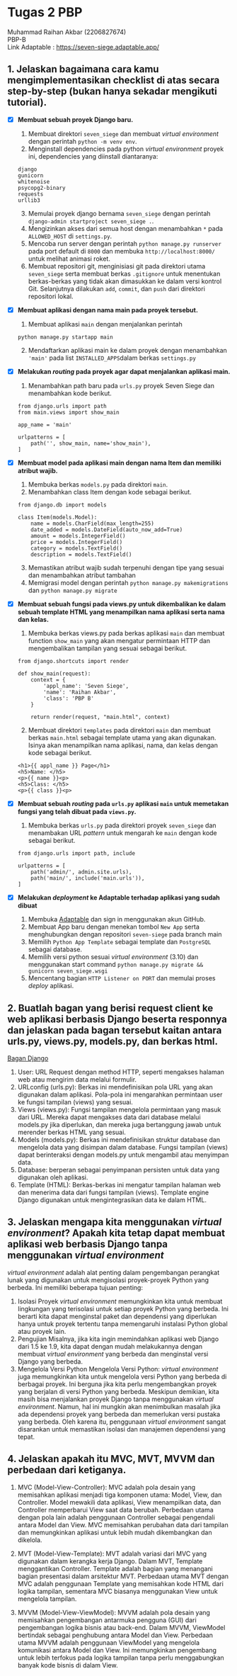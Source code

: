 # Tugas 2 PBP
Muhammad Raihan Akbar (2206827674) \
PBP-B \
Link Adaptable : https://seven-siege.adaptable.app/

## 1. Jelaskan bagaimana cara kamu mengimplementasikan checklist di atas secara step-by-step (bukan hanya sekadar mengikuti tutorial).
- [x] **Membuat sebuah proyek Django baru.**
    1. Membuat direktori `seven_siege` dan membuat *virtual environment* dengan perintah `python -m venv env`.
    2. Menginstall dependencies pada python *virtual environment* proyek ini, dependencies yang diinstall diantaranya:
    ```
    django
    gunicorn
    whitenoise
    psycopg2-binary
    requests
    urllib3
    ```
    3. Memulai proyek django bernama `seven_siege` dengan perintah `django-admin startproject seven_siege .`.
    4. Mengizinkan akses dari semua host dengan menambahkan `*` pada `ALLOWED_HOST` di `settings.py`.
    5. Mencoba run server dengan perintah `python manage.py runserver` pada port default di `8000` dan membuka `http://localhost:8000/` untuk melihat animasi roket.
    6. Membuat repositori git, menginisiasi git pada direktori utama `seven_siege` serta membuat berkas `.gitignore` untuk menentukan berkas-berkas yang tidak akan dimasukkan ke dalam versi kontrol Git. Selanjutnya dilakukan `add`, `commit`, dan `push` dari direktori repositori lokal.

- [x] **Membuat aplikasi dengan nama main pada proyek tersebut.**
    1. Membuat aplikasi `main` dengan menjalankan perintah
    ```
    python manage.py startapp main
    ```
    2. Mendaftarkan aplikasi main ke dalam proyek dengan menambahkan `'main'` pada list `INSTALLED_APPS`dalam berkas `settings.py`

- [x] **Melakukan *routing* pada proyek agar dapat menjalankan aplikasi main.**
    1. Menambahkan path baru pada `urls.py` proyek Seven Siege dan menambahkan kode berikut.
    ```
    from django.urls import path
    from main.views import show_main

    app_name = 'main'

    urlpatterns = [
        path('', show_main, name='show_main'),
    ]
    ```
- [x] **Membuat model pada aplikasi main dengan nama Item dan memiliki atribut wajib.**
    1. Membuka berkas `models.py` pada direktori `main`.
    2. Menambahkan class Item dengan kode sebagai berikut.
    ```
    from django.db import models

    class Item(models.Model):
        name = models.CharField(max_length=255)
        date_added = models.DateField(auto_now_add=True)
        amount = models.IntegerField()
        price = models.IntegerField()
        category = models.TextField()
        description = models.TextField()
    ```
    3. Memastikan atribut wajib sudah terpenuhi dengan tipe yang sesuai dan menambahkan atribut tambahan
    4. Memigrasi model dengan perintah `python manage.py makemigrations` dan `python manage.py migrate`

- [x] **Membuat sebuah fungsi pada views.py untuk dikembalikan ke dalam sebuah template HTML yang menampilkan nama aplikasi serta nama dan kelas.**
    1. Membuka berkas views.py pada berkas aplikasi `main` dan membuat function `show_main` yang akan mengatur permintaan HTTP dan mengembalikan tampilan yang sesuai sebagai berikut.
    ```
    from django.shortcuts import render

    def show_main(request):
        context = {
            'appl_name': 'Seven Siege',
            'name': 'Raihan Akbar',
            'class': 'PBP B'
        }

        return render(request, "main.html", context)
    ```
    2. Membuat direktori `templates` pada direktori `main` dan membuat berkas `main.html` sebagai template utama yang akan digunakan. Isinya akan menampilkan nama aplikasi, nama, dan kelas dengan kode sebagai berikut.
    ```
    <h1>{{ appl_name }} Page</h1>
    <h5>Name: </h5>
    <p>{{ name }}<p>
    <h5>Class: </h5>
    <p>{{ class }}<p>
    ```
- [x] **Membuat sebuah *routing* pada `urls.py` aplikasi `main` untuk memetakan fungsi yang telah dibuat pada `views.py`.**
    1. Membuka berkas `urls.py` pada direktori proyek `seven_siege` dan menambakan URL *pattern* untuk mengarah ke `main` dengan kode sebagai berikut.
    ```
    from django.urls import path, include

    urlpatterns = [
        path('admin/', admin.site.urls),
        path('main/', include('main.urls')),
    ]
    ```
- [x] **Melakukan *deployment* ke Adaptable terhadap aplikasi yang sudah dibuat**
    1. Membuka [Adaptable](https://adaptable.io/) dan sign in menggunakan akun GitHub.
    2. Membuat App baru dengan menekan tombol `New App` serta menghubungkan dengan repositori `seven-siege` pada branch main
    3. Memilih `Python App Template` sebagai template dan `PostgreSQL` sebagai database.
    4. Memilih versi python sesuai *virtual environment* (3.10) dan menggunakan start command `python manage.py migrate && gunicorn seven_siege.wsgi`
    5. Mencentang bagian `HTTP Listener on PORT` dan memulai proses *deploy* aplikasi.

## 2. Buatlah bagan yang berisi request client ke web aplikasi berbasis Django beserta responnya dan jelaskan pada bagan tersebut kaitan antara urls.py, views.py, models.py, dan berkas html.
[Bagan Django](https://cdn.discordapp.com/attachments/1054028087551078452/1151125519421681745/image.png)
1. User: URL Request dengan method HTTP, seperti mengakses halaman web atau mengirim data melalui formulir.
2. URLconfig (urls.py): Berkas ini mendefinisikan pola URL yang akan digunakan dalam aplikasi. Pola-pola ini mengarahkan permintaan user ke fungsi tampilan (views) yang sesuai.
3. Views (views.py): Fungsi tampilan mengelola permintaan yang masuk dari URL. Mereka dapat mengakses data dari database melalui models.py jika diperlukan, dan mereka juga bertanggung jawab untuk merender berkas HTML yang sesuai.
4. Models (models.py): Berkas ini mendefinisikan struktur database dan mengelola data yang disimpan dalam database. Fungsi tampilan (views) dapat berinteraksi dengan models.py untuk mengambil atau menyimpan data.
5. Database: berperan sebagai penyimpanan persisten untuk data yang digunakan oleh aplikasi.
6. Template (HTML): Berkas-berkas ini mengatur tampilan halaman web dan menerima data dari fungsi tampilan (views). Template engine Django digunakan untuk mengintegrasikan data ke dalam HTML.

## 3. Jelaskan mengapa kita menggunakan *virtual environment*? Apakah kita tetap dapat membuat aplikasi web berbasis Django tanpa menggunakan *virtual environment*
*virtual environment* adalah alat penting dalam pengembangan perangkat lunak yang digunakan untuk mengisolasi proyek-proyek Python yang berbeda. Ini memiliki beberapa tujuan penting:
1. Isolasi Proyek
*virtual environment* memungkinkan kita untuk membuat lingkungan yang terisolasi untuk setiap proyek Python yang berbeda. Ini berarti kita dapat menginstal paket dan dependensi yang diperlukan hanya untuk proyek tertentu tanpa memengaruhi instalasi Python global atau proyek lain.
2. Pengujian
Misalnya, jika kita ingin memindahkan aplikasi web Django dari 1.5 ke 1.9, kita dapat dengan mudah melakukannya dengan membuat *virtual environment* yang berbeda dan menginstal versi Django yang berbeda.
3. Mengelola Versi Python
Mengelola Versi Python: *virtual environment* juga memungkinkan kita untuk mengelola versi Python yang berbeda di berbagai proyek. Ini berguna jika kita perlu mengembangkan proyek yang berjalan di versi Python yang berbeda.
Meskipun demikian, kita masih bisa menjalankan proyek Django tanpa menggunakan *virtual environment*. Namun, hal ini mungkin akan menimbulkan masalah jika ada dependensi proyek yang berbeda dan memerlukan versi pustaka yang berbeda. Oleh karena itu, penggunaan *virtual environment* sangat disarankan untuk memastikan isolasi dan manajemen dependensi yang tepat.


## 4. Jelaskan apakah itu MVC, MVT, MVVM dan perbedaan dari ketiganya.
1. MVC (Model-View-Controller):
MVC adalah pola desain yang memisahkan aplikasi menjadi tiga komponen utama: Model, View, dan Controller. Model mewakili data aplikasi, View menampilkan data, dan Controller memperbarui View saat data berubah. Perbedaan utama dengan pola lain adalah penggunaan Controller sebagai pengendali antara Model dan View. MVC memisahkan perubahan data dari tampilan dan memungkinkan aplikasi untuk lebih mudah dikembangkan dan dikelola.

2. MVT (Model-View-Template):
MVT adalah variasi dari MVC yang digunakan dalam kerangka kerja Django. Dalam MVT, Template menggantikan Controller. Template adalah bagian yang menangani bagian presentasi dalam arsitektur MVT. Perbedaan utama MVT dengan MVC adalah penggunaan Template yang memisahkan kode HTML dari logika tampilan, sementara MVC biasanya menggunakan View untuk mengelola tampilan.

3. MVVM (Model-View-ViewModel):
MVVM adalah pola desain yang memisahkan pengembangan antarmuka pengguna (GUI) dari pengembangan logika bisnis atau back-end. Dalam MVVM, ViewModel bertindak sebagai penghubung antara Model dan View. Perbedaan utama MVVM adalah penggunaan ViewModel yang mengelola komunikasi antara Model dan View. Ini memungkinkan pengembang untuk lebih terfokus pada logika tampilan tanpa perlu menggabungkan banyak kode bisnis di dalam View.